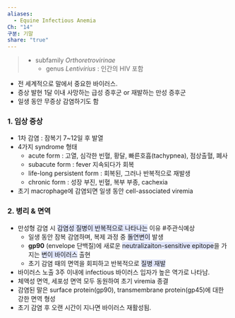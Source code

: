 ```yaml
---
aliases:
  - Equine Infectious Anemia
Ch: "14"
구분: 기말
share: "true"
---
```

>- subfamily *Orthoretrovirinae*
>	- genus *Lentivirius* : 인간의 HIV 포함

- 전 세계적으로 말에서 중요한 바이러스. 
- 증상 발현 1달 이내 사망하는 급성 증후군 or 재발하는 만성 증후군
- 일생 동안 무증상 감염하기도 함

### 1. 임상 증상
 - 1차 감염 : 잠복기 7~12일 후 발열
 - 4가지 syndrome 형태
	 - acute form : 고열, 심각한 빈혈, 황달, 빠른호흡(tachypnea), 점상출혈, 폐사
	 - subacute form : fever 지속되다가 회복
	 - life-long persistent form : 회복된, 그러나 반복적으로 재발생
	 - chronic form : 성장 부진, 빈혈, 복부 부종, cachexia
 - 초기 macrophage에 감염되면 일생 동안 cell-associated viremia

### 2. 병리 & 면역
- 만성형 감염 시 <span style="background:#e0e5fc">감염성 질병이 반복적으로 나타나는</span> 이유 #주관식예상
	- 일생 동안 잠복 감염하며, 복제 과정 중 <span style="background:#e0e5fc">돌연변이</span> 발생
	- **gp90** (envelope 단백질)에 새로운 <span style="background:#e0e5fc">neutralizaiton-sensitive epitope</span>을 가지는 <span style="background:#e0e5fc">변이 바이러스</span> 출현
	- 초기 감염 때의 면역을 회피하고 반복적으로 <span style="background:#e0e5fc">질병 재발</span>
- 바이러스 노출 3주 이내에 infectious 바이러스 입자가 높은 역가로 나타남.
- 체액성 면역, 세포성 면역 모두 동원하여 초기 viremia 종결
- 감염된 말은 surface protein(gp90), transmembrane protein(gp45)에 대한 강한 면역 형성
- 초기 감염 후 오랜 시간이 지나면 바이러스 재활성됨.
